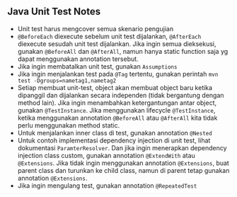 ## Java Unit Test Notes

* Unit test harus mengcover semua skenario pengujian
* `@BeforeEach` diexecute sebelum unit test dijalankan, `@AfterEach` diexecute sesudah unit test dijalankan. Jika ingin semua dieksekusi, gunakan `@BeforeAll` dan `@AfterAll`, namun hanya static function saja yg dapat menggunakan annotation tersebut. 
* Jika ingin membatalkan unit test, gunakan `Assumptions`
* Jika ingin menjalankan test pada `@Tag` tertentu, gunakan perintah `mvn test -Dgroups=nametag1,nametag2`
* Setiap membuat unit-test, object akan membuat object baru ketika dipanggil dan dijalankan secara independen (tidak bergantung dengan method lain). Jika ingin menambahkan ketergantungan antar object, gunakan `@TestInstance`. Jika menggunakan lifecycle `@TestInstance`, ketika menggunakan annotation `@BeforeAll` atau `@AfterAll` kita tidak perlu menggunakan method static.
* Untuk menjalankan inner class di test, gunakan annotation `@Nested`
* Untuk contoh implementasi dependency injection di unit test, lihat dokumentasi `ParamterResolver`. Dan jika ingin menerapkan dependency injection class custom, gunakan annotation `@ExtendWith` atau `@Extensions`. Jika tidak ingin menggunakan annotation `@Extensions`, buat parent class dan turunkan ke child class, namun di parent tetap gunakan annotation `@Extensions`.
* Jika ingin mengulang test, gunakan annotation `@RepeatedTest`